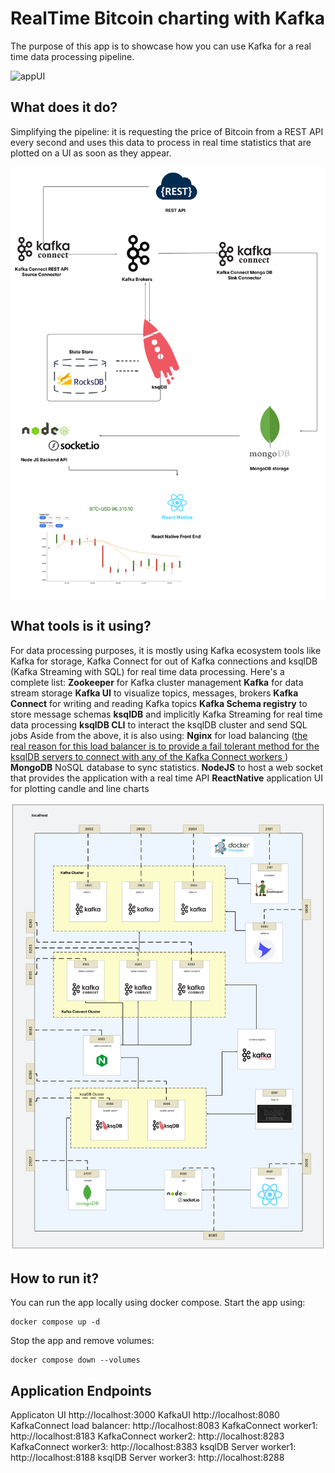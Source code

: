 # RealTime Bitcoin charting with Kafka
The purpose of this app is to showcase how you can use Kafka for a real time data processing pipeline.

![appUI](src/app_UI.gif)

## What does it do?
Simplifying the pipeline: it is requesting the price of Bitcoin from a REST API every second and uses this data to process in real time statistics that are plotted on a UI as soon as they appear.

![dataflow](src/dataflow.png)

## What tools is it using?
For data processing purposes, it is mostly using Kafka ecosystem tools like Kafka for storage, Kafka Connect for out of Kafka connections and ksqlDB (Kafka Streaming with SQL) for real time data processing. 
Here's a complete list:
**Zookeeper** for Kafka cluster management
**Kafka** for data stream storage
**Kafka UI** to visualize topics, messages, brokers
**Kafka Connect** for writing and reading Kafka topics 
**Kafka Schema registry** to store message schemas
**ksqlDB** and implicitly Kafka Streaming for real time data processing
**ksqlDB CLI** to interact the ksqlDB cluster and send SQL jobs
Aside from the above, it is also using:
**Nginx** for load balancing ([the real reason for this load balancer is to provide a fail tolerant method for the ksqlDB servers to connect with any of the Kafka Connect workers ](https://github.com/confluentinc/ksql/issues/7527))
**MongoDB** NoSQL database to sync statistics.
**NodeJS** to host a web socket that provides the application with a real time API
**ReactNative** application UI for plotting candle and line charts

![docker diag](src/docker_compose_diag.png)

## How to run it?
You can run the app locally using docker compose.
Start the app using:
```
docker compose up -d
```
Stop the app and remove volumes:
```
docker compose down --volumes
```

## Application Endpoints
Applicaton UI http://localhost:3000
KafkaUI http://localhost:8080
KafkaConnect load balancer: http://localhost:8083
KafkaConnect worker1: http://localhost:8183
KafkaConnect worker2: http://localhost:8283
KafkaConnect worker3: http://localhost:8383
ksqlDB Server worker1: http://localhost:8188
ksqlDB Server worker3: http://localhost:8288